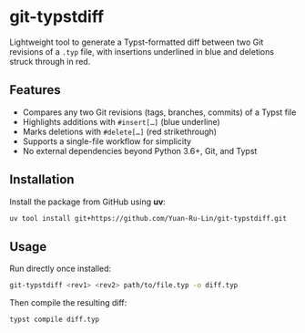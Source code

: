 # git-typstdiff

Lightweight tool to generate a Typst-formatted diff between two Git revisions of a `.typ` file, with insertions underlined in blue and deletions struck through in red.

## Features

* Compares any two Git revisions (tags, branches, commits) of a Typst file
* Highlights additions with `#insert[…]` (blue underline)
* Marks deletions with `#delete[…]` (red strikethrough)
* Supports a single-file workflow for simplicity
* No external dependencies beyond Python 3.6+, Git, and Typst

## Installation

Install the package from GitHub using **uv**:

```bash
uv tool install git+https://github.com/Yuan-Ru-Lin/git-typstdiff.git
```

## Usage

Run directly once installed:

```bash
git-typstdiff <rev1> <rev2> path/to/file.typ -o diff.typ
```

Then compile the resulting diff:

```bash
typst compile diff.typ
```
